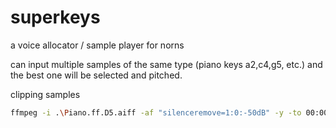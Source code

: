 # superkeys

a voice allocator / sample player for norns

can input multiple samples of the same type (piano keys a2,c4,g5, etc.) and the best one will be selected and pitched.


clipping samples

```bash
ffmpeg -i .\Piano.ff.D5.aiff -af "silenceremove=1:0:-50dB" -y -to 00:00:05 test.wav
 ```